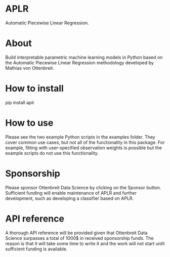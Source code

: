 # APLR
Automatic Piecewise Linear Regression.

# About
Build interpretable parametric machine learning models in Python based on the Automatic Piecewise Linear Regression methodology developed by Mathias von Ottenbreit.

# How to install
pip install aplr

# How to use
Please see the two example Python scripts in the examples folder. They cover common use cases, but not all of the functionality in this package. For example, fitting with user-specified observation weights is possible but the example scripts do not use this functionality.

# Sponsorship
Please sponsor Ottenbreit Data Science by clicking on the Sponsor button. Sufficient funding will enable maintenance of APLR and further development, such as developing a classifier based on APLR.

# API reference
A thorough API reference will be provided given that Ottenbreit Data Science surpasses a total of 1000$ in received sponsorship funds. The reason is that it will take some time to write it and the work will not start until sufficient funding is available.